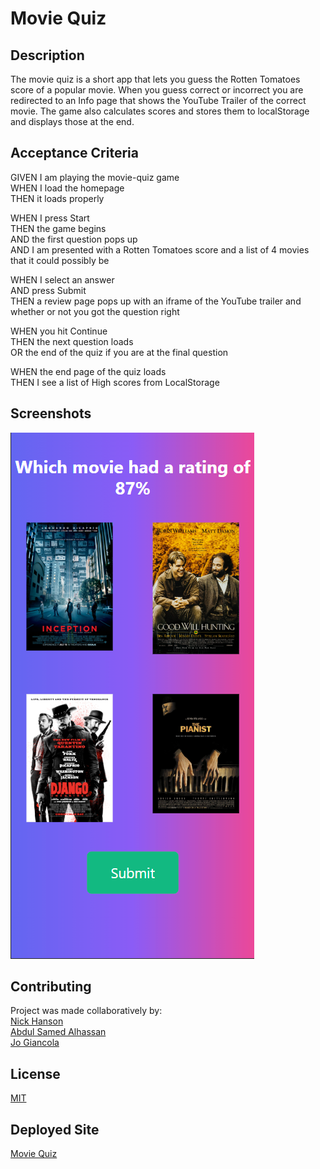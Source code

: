 # Movie Quiz

## Description

The movie quiz is a short app that lets you guess the Rotten Tomatoes score of a popular movie. When you guess correct or incorrect you are redirected to an Info page that shows the YouTube Trailer of the correct movie. The game also calculates scores and stores them to localStorage and displays those at the end.

## Acceptance Criteria

GIVEN I am playing the movie-quiz game  
WHEN I load the homepage  
THEN it loads properly

WHEN I press Start  
THEN the game begins  
AND the first question pops up  
AND I am presented with a Rotten Tomatoes score and a list of 4 movies that it could possibly be

WHEN I select an answer  
AND press Submit  
THEN a review page pops up with an iframe of the YouTube trailer and whether or not you got the question right

WHEN you hit Continue  
THEN the next question loads  
OR the end of the quiz if you are at the final question

WHEN the end page of the quiz loads  
THEN I see a list of High scores from LocalStorage

## Screenshots

![Screenshot](assets/images/movieQuizScreenshot.png)

## Contributing

Project was made collaboratively by:  
[Nick Hanson](https://github.com/hansonnick25)  
[Abdul Samed Alhassan](https://github.com/abdulsamedtma)  
[Jo Giancola](https://github.com/jdgiancola)

## License

[MIT](https://choosealicense.com/licenses/mit/)

## Deployed Site

[Movie Quiz](https://hansonnick25.github.io/movie-quiz/)
